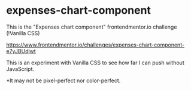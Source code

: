# expenses-chart-component
This is the "Expenses chart component" frontendmentor.io challenge (!Vanilla CSS)

https://www.frontendmentor.io/challenges/expenses-chart-component-e7yJBUdjwt

This is an experiment with Vanilla CSS to see how far I can push without JavaScript.

*It may not be pixel-perfect nor color-perfect. 
